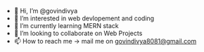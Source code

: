 - 👋 Hi, I’m @govindivya
- 👀 I’m interested in web devlopement and coding
- 🌱 I’m currently learning MERN stack
- 💞️ I’m looking to collaborate on Web Projects
- 📫 How to reach me -> mail me on govindivya8081@gmail.com

<!---
govindivya/govindivya is a ✨ special ✨ repository because its `README.md` (this file) appears on your GitHub profile.
You can click the Preview link to take a look at your changes.
--->
